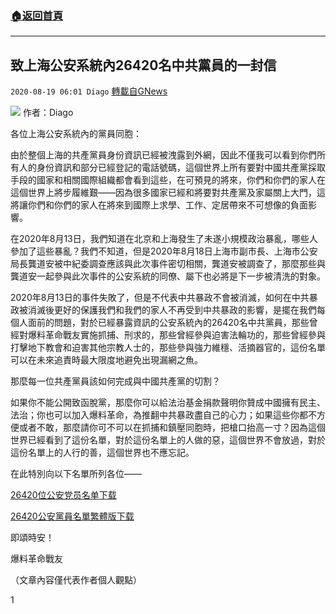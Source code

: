###  [:house:返回首頁](https://github.com/ourhimalayas/txt)
---

## 致上海公安系統內26420名中共黨員的一封信
`2020-08-19 06:01 Diago` [轉載自GNews](https://gnews.org/zh-hant/302739/)

![](https://s3.amazonaws.com/gnews-media-offload/wp-content/uploads/2020/08/19011850/%E5%B0%81%E9%9D%A2-62.jpg)
作者：Diago

各位上海公安系統內的黨員同胞：

由於整個上海的共產黨員身份資訊已經被洩露到外網，因此不僅我可以看到你們所有人的身份資訊和部分已經登記的電話號碼，這個世界上所有要對中國共產黨採取手段的國家和相關國際組織都會看到這些，在可預見的將來，你們和你們的家人在這個世界上將步履維艱——因為很多國家已經和將要對共產黨及家屬關上大門，這將讓你們和你們的家人在將來到國際上求學、工作、定居帶來不可想像的負面影響。

在2020年8月13日，我們知道在北京和上海發生了未遂小規模政治暴亂，哪些人參加了這些暴亂？我們不知道，但是2020年8月18日上海市副市長、上海市公安局長龔道安被中紀委調查應該與此次事件密切相關，龔道安被調查了，那麼那些與龔道安一起參與此次事件的公安系統的同僚、屬下也必將是下一步被清洗的對象。

2020年8月13日的事件失敗了，但是不代表中共暴政不會被消滅，如何在中共暴政被消滅後更好的保護我們和我們的家人不再受到中共暴政的影響，是擺在我們每個人面前的問題，對於已經暴露資訊的公安系統內的26420名中共黨員，那些曾經對爆料革命戰友實施抓捕、刑求的，那些曾經參與迫害法輪功的，那些曾經參與打擊地下教會和迫害其他宗教人士的，那些參與強力維穩、活摘器官的，這份名單可以在未來追責時最大限度地避免出現漏網之魚。

那麼每一位共產黨員該如何完成與中國共產黨的切割？

如果你不能公開致函脫黨，那麼你可以給法治基金捐款聲明你贊成中國擁有民主、法治；你也可以加入爆料革命，為推翻中共暴政盡自己的心力；如果這些你都不方便或者不敢，那麼請你可不可以在抓捕和鎮壓同胞時，把槍口抬高一寸？因為這個世界已經看到了這份名單，對於這份名單上的人做的惡，這個世界不會放過，對於這份名單上的人行的善，這個世界也不應忘記。

在此特別向以下名單所列各位——

[26420位公安党员名单](https://s3.amazonaws.com/gnews-media-offload/wp-content/uploads/2020/08/19055322/26420%E4%BD%8D%E5%85%AC%E5%AE%89%E5%85%9A%E5%91%98%E5%90%8D%E5%8D%95.xlsx)[下载](https://s3.amazonaws.com/gnews-media-offload/wp-content/uploads/2020/08/19055322/26420%E4%BD%8D%E5%85%AC%E5%AE%89%E5%85%9A%E5%91%98%E5%90%8D%E5%8D%95.xlsx)

[26420公安黨員名單繁體版](https://s3.amazonaws.com/gnews-media-offload/wp-content/uploads/2020/08/19055657/26420%E5%85%AC%E5%AE%89%E9%BB%A8%E5%93%A1%E5%90%8D%E5%96%AE%E7%B9%81%E9%AB%94%E7%89%88.xlsx)[下载](https://s3.amazonaws.com/gnews-media-offload/wp-content/uploads/2020/08/19055657/26420%E5%85%AC%E5%AE%89%E9%BB%A8%E5%93%A1%E5%90%8D%E5%96%AE%E7%B9%81%E9%AB%94%E7%89%88.xlsx)

即頌時安！

爆料革命戰友

（文章內容僅代表作者個人觀點）

1
